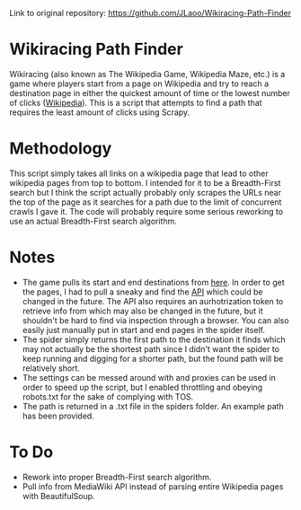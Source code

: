 Link to original repository: https://github.com/JLaoo/Wikiracing-Path-Finder
# Wikiracing Path Finder
Wikiracing (also known as The Wikipedia Game, Wikipedia Maze, etc.) is a game where players start from a page on Wikipedia and try to reach a destination page in either the quickest amount of time or the lowest number of clicks ([Wikipedia](https://en.wikipedia.org/wiki/Wikiracing)). This is a script that attempts to find a path that requires the least amount of clicks using Scrapy.
# Methodology
This script simply takes all links on a wikipedia page that lead to other wikipedia pages from top to bottom. I intended for it to be a Breadth-First search but I think the script actually probably only scrapes the URLs near the top of the page as it searches for a path due to the limit of concurrent crawls I gave it. The code will probably require some serious reworking to use an actual Breadth-First search algorithm.
# Notes
- The game pulls its start and end destinations from [here](https://www.thewikigame.com/group). In order to get the pages, I had to pull a sneaky and find the [API](https://api.thewikigame.com/api/v1/group/22033570-e1fd-4a9f-9a96-9068082b88aa/current-round/) which could be changed in the future. The API also requires an aurhotrization token to retrieve info from which may also be changed in the future, but it shouldn't be hard to find via inspection through a browser. You can also easily just manually put in start and end pages in the spider itself.
- The spider simply returns the first path to the destination it finds which may not actually be the shortest path since I didn't want the spider to keep running and digging for a shorter path, but the found path will be relatively short.
- The settings can be messed around with and proxies can be used in order to speed up the script, but I enabled throttling and obeying robots.txt for the sake of complying with TOS.
- The path is returned in a .txt file in the spiders folder. An example path has been provided.

# To Do
- Rework into proper Breadth-First search algorithm.
- Pull info from MediaWiki API instead of parsing entire Wikipedia pages with BeautifulSoup.
